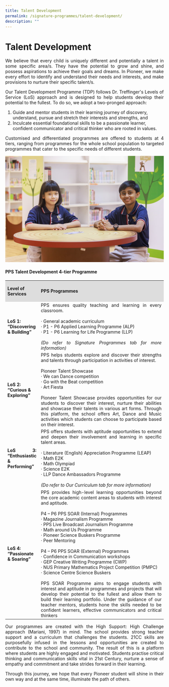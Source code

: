 ```yaml
---
title: Talent Development
permalink: /signature-programmes/talent-development/
description: ""
---
```

# Talent Development

<p align="Justify">We believe that every child is uniquely different and potentially a talent in some specific area/s. They have the potential to grow and shine, and possess aspirations to achieve their goals and dreams. In Pioneer, we make every effort to identify and understand their needs and interests, and make provisions to nurture their specific talent/s.</p>

<p align="Justify">Our Talent Development Programme (TDP) follows Dr. Treffinger's Levels of Service (LoS) approach and is designed to help students develop their potential to the fullest. To do so, we adopt a two-pronged approach:</p>

<ol>
<li>Guide and mentor students in their learning journey of discovery, understand, pursue and stretch their interests and strengths, and</li>
<li>Inculcate essential foundational skills to be a passionate learner, confident communicator and critical thinker who are rooted in values.</li>
</ol>

<p align="Justify">Customised and differentiated programmes are offered to students at 4 tiers, ranging from programmes for the whole school population to targeted programmes that cater to the specific needs of different students.</p>

![](/images/PPS2021%20Photoshoot%2020%20of%2031.jpg)

#### PPS Talent Development 4-tier Programme


<table style="width: 100%;">
<tbody>
<tr>
<td style="width: 20%;background-color: #dddddd;">
<p><strong>Level of Services</strong></p>
</td>
<td style="width: 80%;background-color: #dddddd;">
<p><strong>PPS Programmes</strong></p>
</td>
</tr>
<tr>
<td>
<p><strong>LoS 1: &ldquo;Discovering &amp; Building&rdquo;</strong></p>
</td>
<td style="text-align: justify;">
<div align="Justify">PPS ensures quality teaching and learning in every classroom.&nbsp;<br /><br />
&middot; General academic curriculum&nbsp;<br />&middot; P1 - P6 Applied Learning Programme&nbsp;(ALP)<br />&middot; P1 - P6 Learning for Life Programme&nbsp;(LLP)<br /><br /><em>(Do refer to Signature Programmes tab for more information)</em>
</td>
</tr>
<tr >
<td>
<p><strong>LoS 2: &ldquo;Curious &amp; Exploring&rdquo;</strong></p>
</td>
<td>
<div align="Justify">PPS helps students explore and discover their strengths and talents through participation in activities of interest.<br /><br />
Pioneer Talent Showcase<br />
&middot; We can Dance competition<br />&middot; Go with the Beat competition<br />&middot; Art Fiesta<br /><br />
Pioneer Talent Showcase provides opportunities for our students to discover their interest, nurture their abilities and showcase their talents in various art forms. Through this platform, the school offers Art, Dance and Music activities which students can choose to participate based on their interest.
</td>
</tr>
<tr>
<td style="text-align: justify;">
<p><strong>LoS 3: &ldquo;Enthusiastic &amp; Performing&rdquo;</strong></p>
</td>
<td>
<div align="Justify">PPS offers students with aptitude opportunities to extend and deepen their involvement and learning in specific talent areas.&nbsp;<br /><br />
&middot; Literature (English) Appreciation Programme (LEAP)<br />&middot; Math E2K<br />&middot; Math Olympiad<br />&middot; Science E2K<br />&middot; LLP Dance Ambassadors Programme<br /><br />
<em>(Do refer to Our Curriculum tab for more information)</em>
</td>
</tr>
<tr>
<td>
<p><strong>LoS 4: &ldquo;Passionate &amp; Soaring&rdquo;</strong></p>
</td>
<td>
<div align="Justify">PPS provides high-level learning opportunities beyond the core academic content areas to students with interest and aptitude.<br /><br />
P4 &ndash; P6 PPS SOAR (Internal) Programmes<br />
&middot; Magazine Journalism Programme<br />&middot; PPS Live Broadcast Journalism Programme<br />&middot; Math around Us Programme<br />&middot; Pioneer Science Buskers Programme<br />&middot; Peer Mentoring&nbsp;<br /><br />
P4 &ndash; P6 PPS SOAR (External) Programmes<br />
&middot; Confidence in Communication workshops<br />&middot; GEP Creative Writing Programme (CWP)<br />&middot; NUS Primary Mathematics Project Competition (PMPC)<br />&middot; Science Centre Science Buskers<br /><br />
PPS SOAR Programme aims to engage students with interest and aptitude in programmes and projects that will develop their potential to the fullest and allow them to build their learning portfolio. Under the guidance of our teacher mentors, students hone the skills needed to be confident learners, effective communicators and critical thinkers</div>
</td>
</tr>
</tbody>
</table>




<p align="Justify">Our programmes are created with the High Support: High Challenge approach (Mariani, 1997) in mind. The school provides strong teacher support and a curriculum that challenges the students. 21CC skills are purposefully infused in the lessons and opportunities are created to contribute to the school and community. The result of this is a platform where students are highly engaged and motivated. Students practise critical thinking and communication skills vital in 21st Century, nurture a sense of empathy and commitment and take strides forward in their learning. </p>

<p align="Justify">Through this journey, we hope that every Pioneer student will shine in their own way and at the same time, illuminate the path of others.</p>